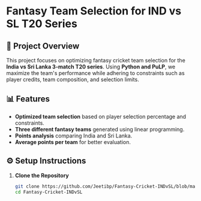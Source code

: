 # Fantasy Team Selection for IND vs SL T20 Series  

## 📌 Project Overview  
This project focuses on optimizing fantasy cricket team selection for the **India vs Sri Lanka 3-match T20 series**. Using **Python and PuLP**, we maximize the team's performance while adhering to constraints such as player credits, team composition, and selection limits.  

## 📊 Features  
- **Optimized team selection** based on player selection percentage and constraints.  
- **Three different fantasy teams** generated using linear programming.  
- **Points analysis** comparing India and Sri Lanka.  
- **Average points per team** for better evaluation.  

## ⚙️ Setup Instructions  
1. **Clone the Repository**  
   ```bash
   git clone https://github.com/Jeetibp/Fantasy-Cricket-INDvSL/blob/main/IND%20vs%20SL%20T20%20-%203%20Match%20T20%20Series.ipynb
   cd Fantasy-Cricket-INDvSL
